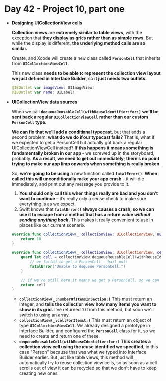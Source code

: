 # Day 42 - Project 10, part one

- **Designing UICollectionView cells**

    **Collection views** are **extremely similar to table views**, with the exception that **they display as grids rather than as simple rows**. But while the display is different, **the underlying method calls are so similar.**

    Create, and Xcode will create a new class called **`PersonCell`** that inherits from **`UICollectionViewCell`**.

    This new class **needs to be able to represent the collection view layout we just defined in Interface Builder**, so **it just needs two outlets.**

    ```swift
    @IBOutlet var imageView: UIImageView!
    @IBOutlet var name: UILabel!
    ```

- **UICollectionView data sources**

    When we call **`dequeueReusableCell(withReuseIdentifier:for:)`** **we’ll be sent back a regular `UICollectionViewCell`** **rather than our custom `PersonCell` type.**

    **We can fix that we’ll add a conditional typecast**, but that adds a second problem: **what do we do if our typecast fails?** That is, what if we expected to get a PersonCell but actually got back a regular UICollectionViewCell instead? **If this happens it means something is fundamentally broken in our app** – we screwed up in the storyboard, probably. **As a result, we need to get out immediately**; **there’s no point trying to make our app limp onwards when something is really broken.**

    So, **we’re going to be using** a new function called **`fatalError()`**. **When called this will unconditionally make your app crash** – it will die immediately, and print out any message you provide to it.

    1. **You should only call this when things really are bad and you don’t want to continue** – it’s really only a sense check to make sure everything is as we expect.
    2. Swift knows that **`fatalError()`** **always causes a crash, so we can use it to escape from a method that has a return value *without sending anything back*.** This makes it really convenient to use in places like our current scenario.

    ```swift
    override func collectionView(_ collectionView: UICollectionView, numberOfItemsInSection section: Int) -> Int {
        return 10
    }

    override func collectionView(_ collectionView: UICollectionView, cellForItemAt indexPath: IndexPath) -> UICollectionViewCell {
        guard let cell = collectionView.dequeueReusableCell(withReuseIdentifier: "Person", for: indexPath) as? PersonCell else {
            // we failed to get a PersonCell – bail out!
            fatalError("Unable to dequeue PersonCell.")
        }

        // if we're still here it means we got a PersonCell, so we can return it
        return cell
    }
    ```

    - **`collectionView(_:numberOfItemsInSection:)`** This must return an integer, and **tells the collection view how many items you want to show in its grid.** I've returned 10 from this method, but soon we'll switch to using an array.
    - **`collectionView(_:cellForItemAt:)`** This must return an object of type **`UICollectionViewCell`**. We already designed a prototype in Interface Builder, and configured the **`PersonCell`** class for it, so we need to create and return one of these.
    - **`dequeueReusableCell(withReuseIdentifier:for:)`** **This creates a collection view cell using the reuse identified we specified**, in this case "Person" because that was what we typed into Interface Builder earlier. But just like table views, this method will automatically try to reuse collection view cells, so as soon as a cell scrolls out of view it can be recycled so that we don't have to keep creating new ones.